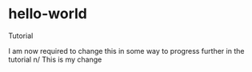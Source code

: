 # hello-world
Tutorial

I am now required to change this in some way to progress further in the tutorial n/
This is my change

